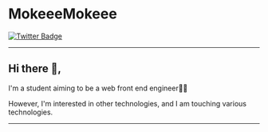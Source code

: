 # MokeeeMokeee

[![Twitter Badge](https://img.shields.io/badge/-@uechan9220-1ca0f1?style=flat-square&labelColor=1ca0f1&logo=twitter&logoColor=white&link=https://twitter.com/uechan9220)](https://twitter.com/uechan9220)

---

## Hi there 👋,

I'm a student aiming to be a web front end engineer👨‍💻

However, I'm interested in other technologies, and I am touching various technologies.

---
